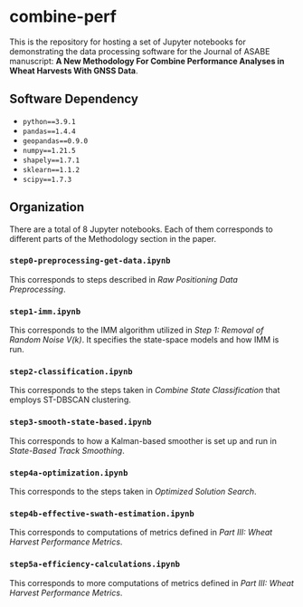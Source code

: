 # combine-perf

This is the repository for hosting a set of Jupyter notebooks for demonstrating the data processing software for the Journal of ASABE manuscript: **A New Methodology For Combine Performance Analyses in Wheat Harvests With GNSS Data**.

## Software Dependency

* `python==3.9.1`
* `pandas==1.4.4`
* `geopandas==0.9.0`
* `numpy==1.21.5`
* `shapely==1.7.1`
* `sklearn==1.1.2`
* `scipy==1.7.3`

## Organization

There are a total of 8 Jupyter notebooks. Each of them corresponds to different parts of the Methodology section in the paper.

### `step0-preprocessing-get-data.ipynb`

This corresponds to steps described in *Raw Positioning Data Preprocessing*.

### `step1-imm.ipynb`

This corresponds to the IMM algorithm utilized in *Step 1: Removal of Random Noise V(k)*. It specifies the state-space models and how IMM is run.

### `step2-classification.ipynb`

This corresponds to the steps taken in *Combine State Classification* that employs ST-DBSCAN clustering.

### `step3-smooth-state-based.ipynb`

This corresponds to how a Kalman-based smoother is set up and run in *State-Based Track Smoothing*.

### `step4a-optimization.ipynb`

This corresponds to the steps taken in *Optimized Solution Search*.

### `step4b-effective-swath-estimation.ipynb`

This corresponds to computations of metrics defined in *Part III: Wheat Harvest Performance Metrics*.

### `step5a-efficiency-calculations.ipynb`

This corresponds to more computations of metrics defined in *Part III: Wheat Harvest Performance Metrics*.

